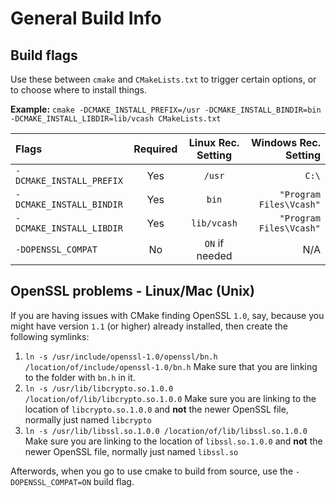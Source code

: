 # General Build Info

## Build flags
Use these between `cmake` and `CMakeLists.txt` to trigger certain options, or to choose where to install things.

**Example:** `cmake -DCMAKE_INSTALL_PREFIX=/usr -DCMAKE_INSTALL_BINDIR=bin -DCMAKE_INSTALL_LIBDIR=lib/vcash CMakeLists.txt`


Flags                   |Required|Linux Rec. Setting|Windows Rec. Setting
:-----------------------|:------:|:--------------------:|---:
`-DCMAKE_INSTALL_PREFIX`|  Yes   |`/usr`                |`C:\`
`-DCMAKE_INSTALL_BINDIR`|  Yes   |`bin`                 |`"Program Files\Vcash"`
`-DCMAKE_INSTALL_LIBDIR`|  Yes   |`lib/vcash`           |`"Program Files\Vcash"`
`-DOPENSSL_COMPAT`      |  No    |`ON` if needed        |N/A


## OpenSSL problems - Linux/Mac (Unix)
If you are having issues with CMake finding OpenSSL `1.0`, say, because you might have version `1.1` (or higher) already installed, then create the following symlinks:

1. `ln -s /usr/include/openssl-1.0/openssl/bn.h /location/of/include/openssl-1.0/bn.h` Make sure that you are linking to the folder with `bn.h` in it.
2. `ln -s /usr/lib/libcrypto.so.1.0.0 /location/of/lib/libcrypto.so.1.0.0` Make sure you are linking to the location of `libcrypto.so.1.0.0` and **not** the newer OpenSSL file, normally just named `libcrypto`
3. `ln -s /usr/lib/libssl.so.1.0.0 /location/of/lib/libssl.so.1.0.0` Make sure you are linking to the location of `libssl.so.1.0.0` and **not** the newer OpenSSL file, normally just named `libssl.so`

Afterwords, when you go to use cmake to build from source, use the `-DOPENSSL_COMPAT=ON` build flag.
